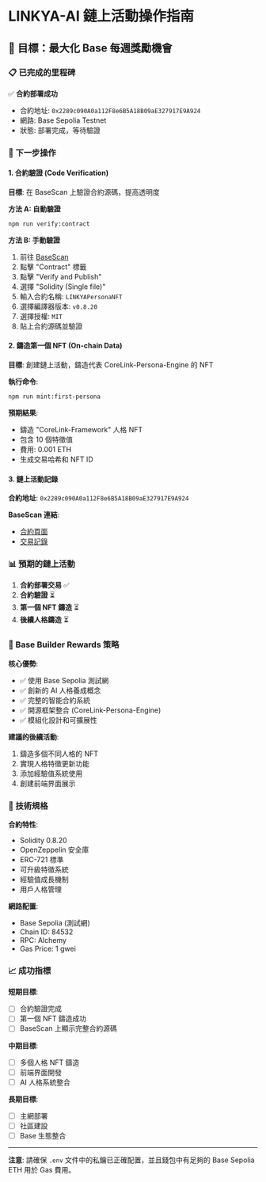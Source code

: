 # LINKYA-AI 鏈上活動操作指南

## 🎯 目標：最大化 Base 每週獎勵機會

### 📋 已完成的里程碑

✅ **合約部署成功**
- 合約地址: `0x2289c090A0a112F8e6B5A18B09aE327917E9A924`
- 網路: Base Sepolia Testnet
- 狀態: 部署完成，等待驗證

### 🚀 下一步操作

#### 1. 合約驗證 (Code Verification)

**目標**: 在 BaseScan 上驗證合約源碼，提高透明度

**方法 A: 自動驗證**
```bash
npm run verify:contract
```

**方法 B: 手動驗證**
1. 前往 [BaseScan](https://sepolia.basescan.org/address/0x2289c090A0a112F8e6B5A18B09aE327917E9A924)
2. 點擊 "Contract" 標籤
3. 點擊 "Verify and Publish"
4. 選擇 "Solidity (Single file)"
5. 輸入合約名稱: `LINKYAPersonaNFT`
6. 選擇編譯器版本: `v0.8.20`
7. 選擇授權: `MIT`
8. 貼上合約源碼並驗證

#### 2. 鑄造第一個 NFT (On-chain Data)

**目標**: 創建鏈上活動，鑄造代表 CoreLink-Persona-Engine 的 NFT

**執行命令**:
```bash
npm run mint:first-persona
```

**預期結果**:
- 鑄造 "CoreLink-Framework" 人格 NFT
- 包含 10 個特徵值
- 費用: 0.001 ETH
- 生成交易哈希和 NFT ID

#### 3. 鏈上活動記錄

**合約地址**: `0x2289c090A0a112F8e6B5A18B09aE327917E9A924`

**BaseScan 連結**:
- [合約頁面](https://sepolia.basescan.org/address/0x2289c090A0a112F8e6B5A18B09aE327917E9A924)
- [交易記錄](https://sepolia.basescan.org/tx/)

### 📊 預期的鏈上活動

1. **合約部署交易** ✅
2. **合約驗證** ⏳
3. **第一個 NFT 鑄造** ⏳
4. **後續人格鑄造** ⏳

### 🎯 Base Builder Rewards 策略

**核心優勢**:
- ✅ 使用 Base Sepolia 測試網
- ✅ 創新的 AI 人格養成概念
- ✅ 完整的智能合約系統
- ✅ 開源框架整合 (CoreLink-Persona-Engine)
- ✅ 模組化設計和可擴展性

**建議的後續活動**:
1. 鑄造多個不同人格的 NFT
2. 實現人格特徵更新功能
3. 添加經驗值系統使用
4. 創建前端界面展示

### 🔧 技術規格

**合約特性**:
- Solidity 0.8.20
- OpenZeppelin 安全庫
- ERC-721 標準
- 可升級特徵系統
- 經驗值成長機制
- 用戶人格管理

**網路配置**:
- Base Sepolia (測試網)
- Chain ID: 84532
- RPC: Alchemy
- Gas Price: 1 gwei

### 📈 成功指標

**短期目標**:
- [ ] 合約驗證完成
- [ ] 第一個 NFT 鑄造成功
- [ ] BaseScan 上顯示完整合約源碼

**中期目標**:
- [ ] 多個人格 NFT 鑄造
- [ ] 前端界面開發
- [ ] AI 人格系統整合

**長期目標**:
- [ ] 主網部署
- [ ] 社區建設
- [ ] Base 生態整合

---

**注意**: 請確保 `.env` 文件中的私鑰已正確配置，並且錢包中有足夠的 Base Sepolia ETH 用於 Gas 費用。








